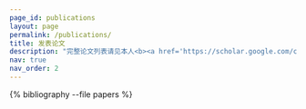 ```yaml
---
page_id: publications
layout: page
permalink: /publications/
title: 发表论文
description: "完整论文列表请见本人<b><a href='https://scholar.google.com/citations?user=Zrd9pCMAAAAJ'>谷歌学术主页</a></b>。"
nav: true
nav_order: 2
---
```

<div class="publications">

{% bibliography --file papers %}

</div>
